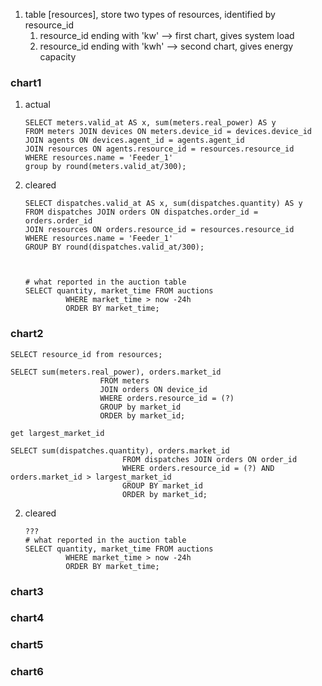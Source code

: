 1. table [resources], store two types of resources, identified by resource_id
   	1. resource_id ending with 'kw' --> first chart, gives system load
   	1. resource_id ending with 'kwh' --> second chart, gives energy capacity

### chart1

1. actual

   ```sqlite
   SELECT meters.valid_at AS x, sum(meters.real_power) AS y
   FROM meters JOIN devices ON meters.device_id = devices.device_id
   JOIN agents ON devices.agent_id = agents.agent_id
   JOIN resources ON agents.resource_id = resources.resource_id
   WHERE resources.name = 'Feeder_1'
   group by round(meters.valid_at/300);
   ```
   
   
   
2. cleared

   ```sqlite
   SELECT dispatches.valid_at AS x, sum(dispatches.quantity) AS y
   FROM dispatches JOIN orders ON dispatches.order_id = orders.order_id
   JOIN resources ON orders.resource_id = resources.resource_id
   WHERE resources.name = 'Feeder_1'
   GROUP BY round(dispatches.valid_at/300);
   
   
   
   # what reported in the auction table
   SELECT quantity, market_time FROM auctions 
            WHERE market_time > now -24h
            ORDER BY market_time;
   ```
   
   

### chart2

   ```sqlite
   SELECT resource_id from resources;
   ```

   

   ```sqlite
   SELECT sum(meters.real_power), orders.market_id 
                       FROM meters 
                       JOIN orders ON device_id 
                       WHERE orders.resource_id = (?)
                       GROUP by market_id
                       ORDER by market_id;
   
   get largest_market_id
   
   SELECT sum(dispatches.quantity), orders.market_id
                            FROM dispatches JOIN orders ON order_id
                            WHERE orders.resource_id = (?) AND orders.market_id > largest_market_id
                            GROUP BY market_id
                            ORDER by market_id;
   ```

   

2. cleared

   ```sqlite
   ???
   # what reported in the auction table
   SELECT quantity, market_time FROM auctions 
            WHERE market_time > now -24h
            ORDER BY market_time;
   ```

### chart3

### chart4

### chart5

### chart6